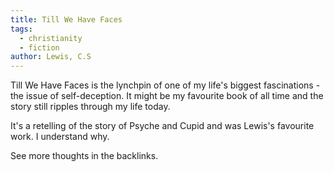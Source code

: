 ```yaml
---
title: Till We Have Faces
tags:
  - christianity
  - fiction
author: Lewis, C.S
---
```

Till We Have Faces is the lynchpin of one of my life's biggest fascinations - the issue of self-deception. It might be my favourite book of all time and the story still ripples through my life today.

It's a retelling of the story of Psyche and Cupid and was Lewis's favourite work. I understand why.

See more thoughts in the backlinks.